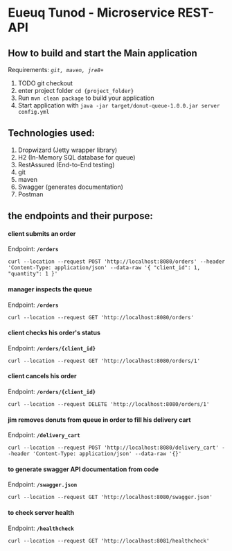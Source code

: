 # Eueuq Tunod - Microservice REST-API

How to build and start the Main application
---
Requirements: *`git, maven, jre8+`*

1. TODO git checkout
1. enter project folder `cd {project_folder}`
1. Run `mvn clean package` to build your application
1. Start application with `java -jar target/donut-queue-1.0.0.jar server config.yml`


Technologies used:
---
1. Dropwizard (Jetty wrapper library)
1. H2 (In-Memory SQL database for queue)
1. RestAssured (End-to-End testing)
1. git
1. maven
1. Swagger (generates documentation)
1. Postman


the endpoints and their purpose:
---

#### client submits an order
Endpoint: **`/orders`**

```
curl --location --request POST 'http://localhost:8080/orders' --header 'Content-Type: application/json' --data-raw '{ "client_id": 1, "quantity": 1 }'
```


#### manager inspects the queue
Endpoint: **`/orders`**

```
curl --location --request GET 'http://localhost:8080/orders'
```

#### client checks his order's status
Endpoint: **`/orders/{client_id}`**

```
curl --location --request GET 'http://localhost:8080/orders/1'
```

#### client cancels his order
Endpoint: **`/orders/{client_id}`**

```
curl --location --request DELETE 'http://localhost:8080/orders/1'
```

#### jim removes donuts from queue in order to fill his delivery cart
Endpoint: **`/delivery_cart`**

```
curl --location --request POST 'http://localhost:8080/delivery_cart' --header 'Content-Type: application/json' --data-raw '{}'
```

#### to generate swagger API documentation from code
Endpoint: **`/swagger.json`**

```
curl --location --request GET 'http://localhost:8080/swagger.json'
```

#### to check server health
Endpoint: **`/healthcheck`**

```
curl --location --request GET 'http://localhost:8081/healthcheck'
```

